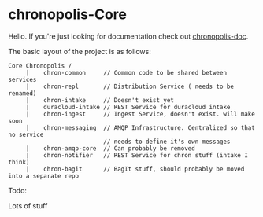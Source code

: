 chronopolis-Core
================

Hello. If you're just looking for documentation check out [chronopolis-doc](chronopolis-doc).

The basic layout of the project is as follows:

    Core Chronopolis /
         |    chron-common     // Common code to be shared between services
         |    chron-repl       // Distribution Service ( needs to be renamed)
         |    chron-intake     // Doesn't exist yet
         |    duracloud-intake // REST Service for duracloud intake
         |    chron-ingest     // Ingest Service, doesn't exist. will make soon
         |    chron-messaging  // AMQP Infrastructure. Centralized so that no service
                               // needs to define it's own messages
         |    chron-amqp-core  // Can probably be removed
         |    chron-notifier   // REST Service for chron stuff (intake I think)
         |    chron-bagit      // BagIt stuff, should probably be moved into a separate repo


Todo: 

Lots of stuff
